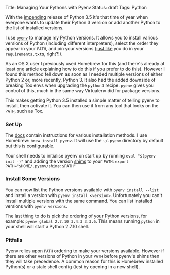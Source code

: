 Title: Managing Your Pythons with Pyenv
Status: draft
Tags: Python

With the [impending](http://legacy.python.org/dev/peps/pep-0478/) release of Python 3.5 it's that time of year when everyone wants to update their Python 3 version or add another Python to the list of installed versions.

I use [`pyenv`](https://github.com/yyuu/pyenv) to manage my Python versions. It allows you to install various versions of Python (including different interpreters), select the order they appear in your `PATH`, and pin your versions ([just like](http://nvie.com/posts/pin-your-packages/) you do in your `requirements.txt`s, right?!).

As an OS X user I previously used Homebrew for this (and there's already at least [one](http://blog.tim-smith.us/2015/08/python-35-transition/) article explaining how to do this if you prefer to do this). However I found this method fell down as soon as I needed multiple versions of either Python 2 or, more recently, Python 3. It also had the added downside of breaking Tox envs when upgrading the `python3` recipe. `pyenv` gives you control of this, much in the same way Virtualenv did for package versions.

This makes getting Python 3.5 installed a simple matter of telling pyenv to install, then activate it. You can then use it from any tool that looks on the `PATH`, such as Tox.

### Set Up
The [docs](https://github.com/yyuu/pyenv#installation) contain instructions for various installation methods. I use Homebrew: `brew install pyenv`. It will use the `~/.pyenv` directory by default but this is configurable.

Your shell needs to initialise pyenv on start up by running `eval "$(pyenv init -)"` and adding the version [shims](https://github.com/yyuu/pyenv#understanding-shims) to your `PATH`: `export PATH="$HOME/.pyenv/shims:$PATH"`

### Install Some Versions
You can now list the Python versions available with `pyenv install --list` and install a version with `pyenv install <version>`. Unfortunately you can't install multiple versions with the same command. You can list installed versions with `pyenv versions`.

The last thing to do is pick the ordering of your Python versions, for example: `pyenv global 2.7.10 3.4.3 3.3.6`. This means running `python` in your shell will start a Python 2.7.10 shell.

### Pitfalls
Pyenv relies upon `PATH` ordering to make your versions available. However if there are other versions of Python in your `PATH` before pyenv's shims then they will take precedence. A common reason for this is Homebrew installed Python(s) or a stale shell config (test by opening in a new shell).
